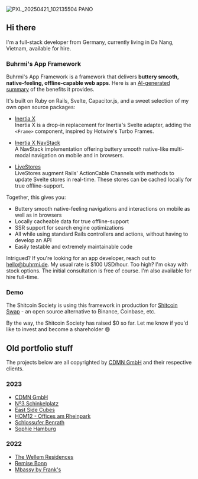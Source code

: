 ![PXL_20250421_102135504 PANO](https://github.com/user-attachments/assets/0cc78974-9fb4-48cf-9cec-f3341678b770)

## Hi there

I'm a full-stack developer from Germany, currently living in Da Nang, Vietnam, available for hire.

### Buhrmi's App Framework

Buhrmi's App Framework is a framework that delivers **buttery smooth, native-feeling, offline-capable web apps**. Here is an [AI-generated summary](https://claude.ai/public/artifacts/78089d82-ee60-4ddf-8dec-49ec41594526) of the benefits it provides.

It's built on Ruby on Rails, Svelte, Capacitor.js, and a sweet selection of my own open source packages:

- [Inertia X](https://github.com/buhrmi/inertiax)<br>
  Inertia X is a drop-in replacement for Inertia's Svelte adapter, adding the `<Frame>` component, inspired by Hotwire's Turbo Frames.

- [Inertia X NavStack](https://github.com/shitcoinsociety/shitcoinswap/tree/main/app/frontend/lib/navstack)<br>
  A NavStack implementation offering buttery smooth native-like multi-modal navigation on mobile and in browsers.

- [LiveStores](https://github.com/buhrmi/livestores)<br>
  LiveStores augment Rails' ActionCable Channels with methods to update Svelte stores in real-time. These stores can be cached locally for true offline-support.

Together, this gives you:

- Buttery smooth native-feeling navigations and interactions on mobile as well as in browsers
- Locally cacheable data for true offline-support
- SSR support for search engine optimizations
- All while using standard Rails controllers and actions, without having to develop an API
- Easily testable and extremely maintainable code

Intrigued? If you're looking for an app developer, reach out to [hello@buhrmi.de](mailto:hello@buhrmi.de). My usual rate is $100 USD/hour. Too high? I'm okay with stock options. The initial consultation is free of course. I'm also available for hire full-time.

### Demo

The Shitcoin Society is using this framework in production for [Shitcoin Swap](https://www.shitcoinswap.com) - an open source alternative to Binance, Coinbase, etc.

By the way, the Shitcoin Society has raised $0 so far. Let me know if you'd like to invest and become a shareholder 😄

## Old portfolio stuff

The projects below are all copyrighted by [CDMN GmbH](https://cdmn.de) and their respective clients.

### 2023

- [CDMN GmbH](https://cdmn.de)
- [Nº3 Schinkelplatz](https://no3-schinkelplatz.cdmn.de/en)
- [East Side Cubes](https://www.east-side-cubes.de)
- [HOM12 - Offices am Rheinpark](https://www.hom12.de)
- [Schlossufer Benrath](https://www.schlossufer-benrath.de)
- [Sophie Hamburg](https://sophie.hamburg)

### 2022

- [The Wellem Residences](https://www.thewellemresidences.com)
- [Remise Bonn](https://www.remise-bonn.de)
- [Mbassy by Frank's](https://www.mbassybyfranks.com)

